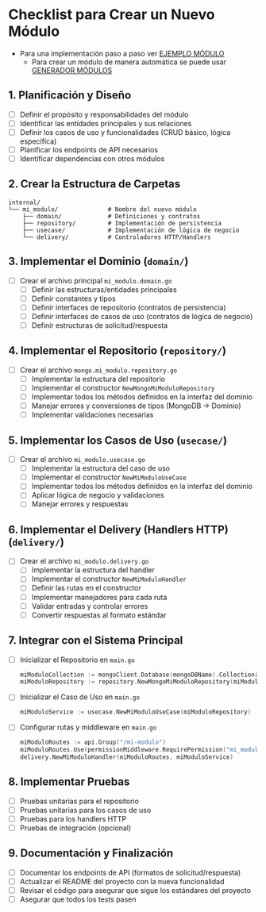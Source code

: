 # Checklist para Crear un Nuevo Módulo

- Para una implementación paso a paso ver [EJEMPLO MÓDULO](EJEMPLO_MODULO.md)
  - Para crear un módulo de manera automática se puede usar [GENERADOR MÓDULOS](GENERADOR_MODULOS.md)

## 1. Planificación y Diseño
- [ ] Definir el propósito y responsabilidades del módulo
- [ ] Identificar las entidades principales y sus relaciones
- [ ] Definir los casos de uso y funcionalidades (CRUD básico, lógica específica)
- [ ] Planificar los endpoints de API necesarios
- [ ] Identificar dependencias con otros módulos

## 2. Crear la Estructura de Carpetas

```
internal/
└── mi_modulo/              # Nombre del nuevo módulo
    ├── domain/             # Definiciones y contratos
    ├── repository/         # Implementación de persistencia
    ├── usecase/            # Implementación de lógica de negocio
    └── delivery/           # Controladores HTTP/Handlers
```

## 3. Implementar el Dominio (`domain/`)

- [ ] Crear el archivo principal `mi_modulo.domain.go`
    - [ ] Definir las estructuras/entidades principales
    - [ ] Definir constantes y tipos
    - [ ] Definir interfaces de repositorio (contratos de persistencia)
    - [ ] Definir interfaces de casos de uso (contratos de lógica de negocio)
    - [ ] Definir estructuras de solicitud/respuesta

## 4. Implementar el Repositorio (`repository/`)

- [ ] Crear el archivo `mongo.mi_modulo.repository.go`
    - [ ] Implementar la estructura del repositorio
    - [ ] Implementar el constructor `NewMongoMiModuloRepository`
    - [ ] Implementar todos los métodos definidos en la interfaz del dominio
    - [ ] Manejar errores y conversiones de tipos (MongoDB → Dominio)
    - [ ] Implementar validaciones necesarias

## 5. Implementar los Casos de Uso (`usecase/`)

- [ ] Crear el archivo `mi_modulo.usecase.go`
    - [ ] Implementar la estructura del caso de uso
    - [ ] Implementar el constructor `NewMiModuloUseCase`
    - [ ] Implementar todos los métodos definidos en la interfaz del dominio
    - [ ] Aplicar lógica de negocio y validaciones
    - [ ] Manejar errores y respuestas

## 6. Implementar el Delivery (Handlers HTTP) (`delivery/`)

- [ ] Crear el archivo `mi_modulo.delivery.go`
    - [ ] Implementar la estructura del handler
    - [ ] Implementar el constructor `NewMiModuloHandler`
    - [ ] Definir las rutas en el constructor
    - [ ] Implementar manejadores para cada ruta
    - [ ] Validar entradas y controlar errores
    - [ ] Convertir respuestas al formato estándar

## 7. Integrar con el Sistema Principal

- [ ] Inicializar el Repositorio en `main.go`
  ```go
  miModuloCollection := mongoClient.Database(mongoDBName).Collection("mi_modulo")
  miModuloRepository := repository.NewMongoMiModuloRepository(miModuloCollection)
  ```

- [ ] Inicializar el Caso de Uso en `main.go`
  ```go
  miModuloService := usecase.NewMiModuloUseCase(miModuloRepository)
  ```

- [ ] Configurar rutas y middleware en `main.go`
  ```go
  miModuloRoutes := api.Group("/mi-modulo")
  miModuloRoutes.Use(permissionMiddleware.RequirePermission("mi_modulo:access"))
  delivery.NewMiModuloHandler(miModuloRoutes, miModuloService)
  ```

## 8. Implementar Pruebas

- [ ] Pruebas unitarias para el repositorio
- [ ] Pruebas unitarias para los casos de uso
- [ ] Pruebas para los handlers HTTP
- [ ] Pruebas de integración (opcional)

## 9. Documentación y Finalización

- [ ] Documentar los endpoints de API (formatos de solicitud/respuesta)
- [ ] Actualizar el README del proyecto con la nueva funcionalidad
- [ ] Revisar el código para asegurar que sigue los estándares del proyecto
- [ ] Asegurar que todos los tests pasen